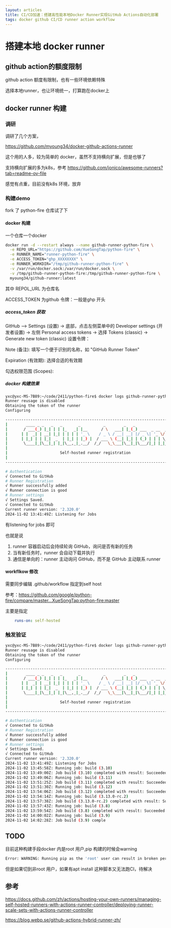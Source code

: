 ```yaml
---
layout: articles
title: CI/CD加速：搭建高性能本地Docker Runner实现GitHub Actions自动化部署
tags: docker github CI/CD runner action workflow
---
```


# 搭建本地 docker runner 

## github action的额度限制

github action 额度有限制，也有一些环境依赖特殊

选择本地runner，也让环境统一，打算跑在docker上

## docker runner 构建


### 调研
调研了几个方案，

https://github.com/myoung34/docker-github-actions-runner

这个用的人多，较为简单的 docker，虽然不支持横向扩展，但是也够了

支持横向扩展的多为k8s，参考 https://github.com/jonico/awesome-runners?tab=readme-ov-file

感觉有点重，目前没有k8s 环境，放弃


### 构建demo

fork 了 python-fire 仓库试了下

#### docker 构建

一个仓库一个docker

```bash
docker run -d --restart always --name github-runner-python-fire \
  -e REPO_URL="https://github.com/XueSongTap/python-fire" \
  -e RUNNER_NAME="runner-python-fire" \
  -e ACCESS_TOKEN="ghp_XXXXXXXX" \
  -e RUNNER_WORKDIR="/tmp/github-runner-python-fire" \
  -v /var/run/docker.sock:/var/run/docker.sock \
  -v /tmp/github-runner-python-fire:/tmp/github-runner-python-fire \
  myoung34/github-runner:latest
```


其中 REPOL_URL 为仓库名

ACCESS_TOKEN 为github 令牌：一般是ghp 开头


##### access_token 获取


GitHub —> Settings (设置) -> 底部，点击左侧菜单中的 Developer settings (开发者设置) ->  左侧 Personal access tokens -> 选择 Tokens (classic) ->  Generate new token (classic) 设置令牌：

Note (备注): 填写一个便于识别的名称，如 "GitHub Runner Token"

Expiration (有效期): 选择合适的有效期

勾选权限范围 (Scopes):

##### docker 构建效果


```bash
yxc@yxc-MS-7B89:~/code/2411/python-fire$ docker logs github-runner-python-fire
Runner reusage is disabled
Obtaining the token of the runner
Configuring

--------------------------------------------------------------------------------
|        ____ _ _   _   _       _          _        _   _                      |
|       / ___(_) |_| | | |_   _| |__      / \   ___| |_(_) ___  _ __  ___      |
|      | |  _| | __| |_| | | | | '_ \    / _ \ / __| __| |/ _ \| '_ \/ __|     |
|      | |_| | | |_|  _  | |_| | |_) |  / ___ \ (__| |_| | (_) | | | \__ \     |
|       \____|_|\__|_| |_|\__,_|_.__/  /_/   \_\___|\__|_|\___/|_| |_|___/     |
|                                                                              |
|                       Self-hosted runner registration                        |
|                                                                              |
--------------------------------------------------------------------------------

# Authentication
√ Connected to GitHub
# Runner Registration
√ Runner successfully added
√ Runner connection is good
# Runner settings
√ Settings Saved.
√ Connected to GitHub
Current runner version: '2.320.0'
2024-11-02 13:41:49Z: Listening for Jobs

```

有listening for jobs 即可

也就是说

1. runner 容器启动后会持续轮询 GitHub，询问是否有新的任务
2. 当有新任务时，runner 会自动下载并执行
3. 通信是单向的：runner 主动询问 GitHub，而不是 GitHub 主动联系 runner

#### workflkow 修改

需要同步编辑 .github/workflow  指定到self host

参考：https://github.com/google/python-fire/compare/master...XueSongTap:python-fire:master

主要是指定

```yaml
    runs-on: self-hosted
```

### 触发验证

```bash
yxc@yxc-MS-7B89:~/code/2411/python-fire$ docker logs github-runner-python-fire
Runner reusage is disabled
Obtaining the token of the runner
Configuring

--------------------------------------------------------------------------------
|        ____ _ _   _   _       _          _        _   _                      |
|       / ___(_) |_| | | |_   _| |__      / \   ___| |_(_) ___  _ __  ___      |
|      | |  _| | __| |_| | | | | '_ \    / _ \ / __| __| |/ _ \| '_ \/ __|     |
|      | |_| | | |_|  _  | |_| | |_) |  / ___ \ (__| |_| | (_) | | | \__ \     |
|       \____|_|\__|_| |_|\__,_|_.__/  /_/   \_\___|\__|_|\___/|_| |_|___/     |
|                                                                              |
|                       Self-hosted runner registration                        |
|                                                                              |
--------------------------------------------------------------------------------

# Authentication
√ Connected to GitHub
# Runner Registration
√ Runner successfully added
√ Runner connection is good
# Runner settings
√ Settings Saved.
√ Connected to GitHub
Current runner version: '2.320.0'
2024-11-02 13:41:49Z: Listening for Jobs
2024-11-02 13:45:58Z: Running job: build (3.10)
2024-11-02 13:49:00Z: Job build (3.10) completed with result: Succeeded
2024-11-02 13:49:06Z: Running job: build (3.11)
2024-11-02 13:51:25Z: Job build (3.11) completed with result: Succeeded
2024-11-02 13:51:30Z: Running job: build (3.12)
2024-11-02 13:54:06Z: Job build (3.12) completed with result: Succeeded
2024-11-02 13:54:14Z: Running job: build (3.13.0-rc.2)
2024-11-02 13:57:38Z: Job build (3.13.0-rc.2) completed with result: Succeeded
2024-11-02 13:57:43Z: Running job: build (3.8)
2024-11-02 13:59:54Z: Job build (3.8) completed with result: Succeeded
2024-11-02 14:00:02Z: Running job: build (3.9)
2024-11-02 14:02:28Z: Job build (3.9) comple
```

## TODO


目前这种构建手段docker 内是root 用户,pip 构建的时候会warning 

```bash
Error: WARNING: Running pip as the 'root' user can result in broken permissions and conflicting behaviour with the system package manager. It is recommended to use a virtual environment instead: https://pip.pypa.io/warnings/venv

```

但是如果切到非root 用户，如果有apt install 这种脚本又无法跑CI，待解决

## 参考

https://docs.github.com/zh/actions/hosting-your-own-runners/managing-self-hosted-runners-with-actions-runner-controller/deploying-runner-scale-sets-with-actions-runner-controller


https://blog.webp.se/github-actions-hybrid-runner-zh/
